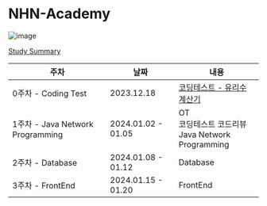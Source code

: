 # NHN-Academy

![image](https://github.com/ssstopeun/NHN-Academy/assets/68415975/3b9b9ad3-2b1c-4c2d-af15-3defde798855)


[Study Summary](https://www.notion.so/cc0dc1c8bdf44c34b726b63d4b48d5c4?v=69b600bd701c46879fd2eeae9834f209)

| 주차 | 날짜 | 내용 |
| --- | --- | --- |
| 0주차 - Coding Test | 2023.12.18 | [코딩테스트 - 유리수 계산기](https://github.com/ssstopeun/NHN-Academy/tree/main/0%EC%A3%BC%EC%B0%A8-%EC%84%A0%EB%B0%9C%EC%BD%94%EB%94%A9%ED%85%8C%EC%8A%A4%ED%8A%B8-%EC%9C%A0%EB%A6%AC%EC%88%98%EA%B3%84%EC%82%B0%EA%B8%B0/coding-test-main) |
| 1주차 - Java Network Programming | 2024.01.02 - 01.05| OT<br>코딩테스트 코드리뷰<br>Java Network Programming|
| 2주차 - Database | 2024.01.08 - 01.12 | Database |
| 3주차 - FrontEnd | 2024.01.15 - 01.20 | FrontEnd |
